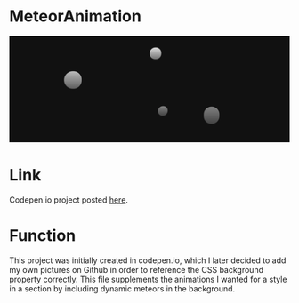 # MeteorAnimation
![](Meteors.png)
# Link
Codepen.io project posted [here](https://codepen.io/uavsystems434/pen/RwRxoqB).
# Function
This project was initially created in codepen.io, which I later decided to add my own pictures on Github in order to reference the CSS background property correctly. This file supplements the animations I wanted for a style in a section by including dynamic meteors in the background. 
